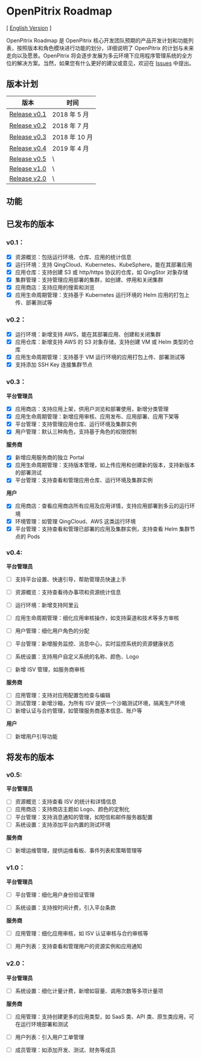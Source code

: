 # OpenPitrix Roadmap

[ [English Version](Roadmap.md) ]

OpenPitrix Roadmap 是 OpenPitrix 核心开发团队预期的产品开发计划和功能列表，按照版本和角色模块进行功能的划分，详细说明了 OpenPitrix 的计划与未来走向以及愿景。OpenPitrix 将会逐步发展为多云环境下应用程序管理系统的全方位的解决方案。当然，如果您有什么更好的建议或意见，欢迎在 [Issues](https://github.com/openpitrix/openpitrix/issues) 中提出。

## 版本计划

| 版本  | 时间  |
|---|---|
| [Release v0.1](Roadmap-zh.md#v01)|2018 年 5 月|
| [Release v0.2](Roadmap-zh.md#v02)|2018 年 7 月|
| [Release v0.3](Roadmap-zh.md#v03)|2018 年 10 月|
| [Release v0.4](Roadmap-zh.md#v04)|2019 年 4 月|
| [Release v0.5](Roadmap-zh.md#v05)| \ |
| [Release v1.0](Roadmap-zh.md#v10)| \ |
| [Release v2.0](Roadmap-zh.md#v20)| \ |

## 功能

## 已发布的版本

### v0.1：

- [x] 资源概览：包括运行环境、仓库、应用的统计信息
- [x] 运行环境：支持 QingCloud、Kubernetes、KubeSphere，能在其部署应用
- [x] 应用仓库：支持创建 S3 或 http/https 协议的仓库，如 QingStor 对象存储
- [x] 集群管理：支持管理应用部署的集群，如创建、停用和关闭集群
- [x] 应用商店：支持应用的搜索和浏览
- [x] 应用生命周期管理：支持基于 Kubernetes 运行环境的 Helm 应用的打包上传、部署测试等

### v0.2：

- [x] 运行环境：新增支持 AWS，能在其部署应用、创建和关闭集群
- [x] 应用仓库：新增支持 AWS 的 S3 对象存储，支持创建 VM 或 Helm 类型的仓库
- [x] 应用生命周期管理：支持基于 VM 运行环境的应用打包上传、部署测试等
- [x] 支持添加 SSH Key 连接集群节点

### v0.3：

**平台管理员**

- [x] 应用商店：支持应用上架，供用户浏览和部署使用，新增分类管理
- [x] 应用生命周期管理：新增应用审核、应用发布、应用部署、应用下架等
- [x] 平台管理：支持管理应用仓库、运行环境及集群实例
- [x] 用户管理：默认三种角色，支持基于角色的权限控制

**服务商**

- [x] 新增应用服务商的独立 Portal
- [x] 应用生命周期管理：支持版本管理，如上传应用和创建新的版本，支持新版本的部署测试
- [x] 平台管理：支持查看和管理应用仓库、运行环境及集群实例

**用户**

- [x] 应用商店：查看应用商店所有应用及应用详情，支持应用部署到多云的运行环境
- [x] 环境管理：如管理 QingCloud、AWS 这类运行环境
- [x] 平台管理：支持查看和管理已部署的应用及集群实例，支持查看 Helm 集群节点的 Pods

### v0.4:

**平台管理员**

- [ ] 支持平台设置、快速引导，帮助管理员快速上手
- [ ] 资源概览：支持查看待办事项和资源统计信息
- [ ] 运行环境：新增支持阿里云
- [ ] 应用生命周期管理：细化应用审核操作，如支持渠道和技术等多方审核
- [ ] 用户管理：细化用户角色的分配
- [ ] 平台管理：新增服务监控、消息中心，实时监控系统的资源健康状态
- [ ] 系统设置：支持用户自定义系统的名称、颜色、Logo
- [ ] 新增 ISV 管理，如服务商审核


**服务商**

- [ ] 应用管理：支持对应用配置包检查与编辑
- [ ] 测试管理：新增沙箱，为所有 ISV 提供一个沙箱测试环境，隔离生产环境
- [ ] 新增认证与合约管理，如管理服务商基本信息、账户等

**用户**

- [ ] 新增用户引导功能

## 将发布的版本

### v0.5:

**平台管理员**

- [ ] 资源概览：支持查看 ISV 的统计和详情信息
- [ ] 应用商店：支持商店主题如 Logo、颜色的定制化
- [ ] 平台管理：支持消息通知的管理，如短信和邮件服务器配置
- [ ] 系统设置：支持添加平台内置的测试环境

**服务商**

- [ ] 新增运维管理，提供运维看板、事件列表和策略管理等


### v1.0：

**平台管理员**

- [ ] 平台管理：细化用户身份验证管理
- [ ] 系统设置：支持按时间计费，引入平台条款


**服务商**

- [ ] 应用管理：细化应用审核，如 ISV 认证审核与合约审核等
- [ ] 用户列表：支持查看和管理用户的资源实例和应用通知


### v2.0：

**平台管理员**

- [ ] 系统设置：细化计量计费，新增如容量、调用次数等多项计量项

**服务商**

- [ ] 应用管理：支持创建更多的应用类型，如 SaaS 类、API 类、原生类应用，可在运行环境部署和测试
- [ ] 用户列表：引入用户工单管理
- [ ] 成员管理：如添加开发、测试、财务等成员

